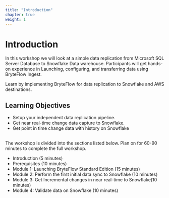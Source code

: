 ```yaml
---
title: "Introduction"
chapter: true
weight: 1
---
```


# Introduction

In this workshop we will look at a simple data replication from Microsoft SQL Server Database to Snowflake Data warehouse. Participants will get hands-on experience in Launching, configuring, and transferring data using BryteFlow Ingest.

Learn by implementing BryteFlow for data replication to Snowflake and AWS destinations.

## Learning Objectives <!-- MODIFY THIS SUBHEADING -->

 * Setup your independent data replication pipeline.
 * Get near real-time change data capture to Snowflake. 
 * Get point in time change data with history on Snowflake

##   <!-- MODIFY THIS SUBHEADING -->
The workshop is divided into the sections listed below. Plan on for 60-90 minutes to complete the full workshop. 

- Introduction (5 minutes) 
- Prerequisites (10 minutes) 
- Module 1: Launching BryteFlow Standard Edition (15 minutes) 
- Module 2: Perform the first initial data sync to Snowflake (10 minutes)
- Module 3: Get Incremental changes in near real-time to Snowflake(10 minutes) 
- Module 4: Validate data on Snowflake (10 minutes)



